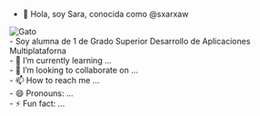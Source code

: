 - 👋 Hola, soy Sara, conocida como @sxarxaw
<picture>
  <source media="(prefers-color-scheme: dark)" srcset="https://i.pinimg.com/236x/b7/64/b5/b764b5bd8d68706f8ae3558ffe09cf88.jpg">
  <source media="(prefers-color-scheme: light)" srcset="https://i.pinimg.com/236x/b7/64/b5/b764b5bd8d68706f8ae3558ffe09cf88.jpg">
  <img alt="Gato" src="https://i.pinimg.com/236x/b7/64/b5/b764b5bd8d68706f8ae3558ffe09cf88.jpg">
</picture>
<br>
- Soy alumna de 1 de Grado Superior Desarrollo de Aplicaciones Multiplataforna <br>
- 🌱 I’m currently learning ... <br>
- 💞️ I’m looking to collaborate on ... <br>
- 📫 How to reach me ... <br>
- 😄 Pronouns: ... <br>
- ⚡ Fun fact: ... <br>

<!---
sxarxaw/sxarxaw is a ✨ special ✨ repository because its `README.md` (this file) appears on your GitHub profile.
You can click the Preview link to take a look at your changes.
--->
